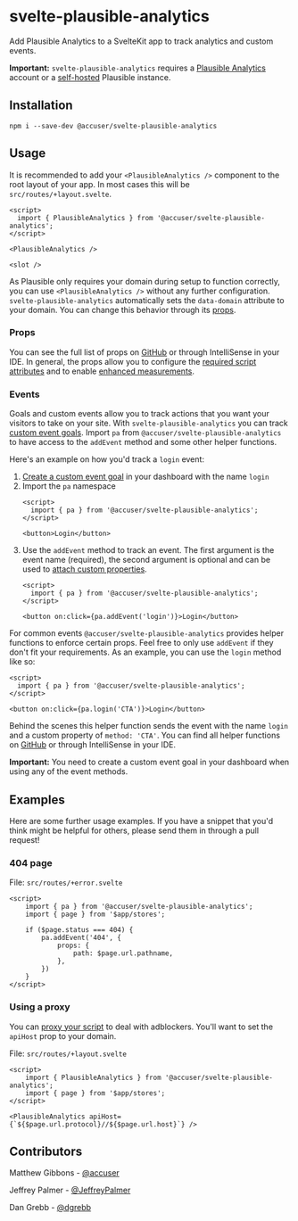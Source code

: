 # svelte-plausible-analytics

Add Plausible Analytics to a SvelteKit app to track analytics and custom events.

**Important:** `svelte-plausible-analytics` requires a [Plausible Analytics](https://plausible.io/) account or a [self-hosted](https://plausible.io/docs/self-hosting) Plausible instance.

## Installation

```shell
npm i --save-dev @accuser/svelte-plausible-analytics
```

## Usage

It is recommended to add your `<PlausibleAnalytics />` component to the root layout of your app. In most cases this will be `src/routes/+layout.svelte`.

```svelte
<script>
  import { PlausibleAnalytics } from '@accuser/svelte-plausible-analytics';
</script>

<PlausibleAnalytics />

<slot />
```

As Plausible only requires your domain during setup to function correctly, you can use `<PlausibleAnalytics />` without any further configuration. `svelte-plausible-analytics` automatically sets the `data-domain` attribute to your domain. You can change this behavior through its [props](#props).

### Props

You can see the full list of props on [GitHub](https://github.com/accuser/svelte-plausible-analytics/blob/main/src/lib/PlausibleAnalytics.svelte) or through IntelliSense in your IDE. In general, the props allow you to configure the [required script attributes](https://plausible.io/docs/plausible-script) and to enable [enhanced measurements](https://plausible.io/docs/script-extensions).

### Events

Goals and custom events allow you to track actions that you want your visitors to take on your site. With `svelte-plausible-analytics` you can track [custom event goals](https://plausible.io/docs/custom-event-goals). Import `pa` from `@accuser/svelte-plausible-analytics` to have access to the `addEvent` method and some other helper functions.

Here's an example on how you'd track a `login` event:

1. [Create a custom event goal](https://plausible.io/docs/custom-event-goals#3-create-a-custom-event-goal-in-your-plausible-account) in your dashboard with the name `login`
1. Import the `pa` namespace
    ```svelte
    <script>
      import { pa } from '@accuser/svelte-plausible-analytics';
    </script>
    
    <button>Login</button>
    ```
1. Use the `addEvent` method to track an event. The first argument is the event name (required), the second argument is optional and can be used to [attach custom properties](https://plausible.io/docs/custom-props/for-custom-events#2-using-the-manual-method).
    ```svelte
    <script>
      import { pa } from '@accuser/svelte-plausible-analytics';
    </script>
    
    <button on:click={pa.addEvent('login')}>Login</button>
    ```

For common events `@accuser/svelte-plausible-analytics` provides helper functions to enforce certain props. Feel free to only use `addEvent` if they don't fit your requirements. As an example, you can use the `login` method like so:

```svelte
<script>
  import { pa } from '@accuser/svelte-plausible-analytics';
</script>

<button on:click={pa.login('CTA')}>Login</button>
```

Behind the scenes this helper function sends the event with the name `login` and a custom property of `method: 'CTA'`. You can find all helper functions on [GitHub](https://github.com/accuser/svelte-plausible-analytics/blob/main/src/lib/store.ts) or through IntelliSense in your IDE.

**Important:** You need to create a custom event goal in your dashboard when using any of the event methods.

## Examples

Here are some further usage examples. If you have a snippet that you'd think might be helpful for others, please send them in through a pull request!

### 404 page

File: `src/routes/+error.svelte`

```svelte
<script>
	import { pa } from '@accuser/svelte-plausible-analytics';
	import { page } from '$app/stores';

	if ($page.status === 404) {
		pa.addEvent('404', {
			props: {
				path: $page.url.pathname,
			},
		})
	}
</script>
```

### Using a proxy

You can [proxy your script](https://plausible.io/docs/proxy/introduction) to deal with adblockers. You'll want to set the `apiHost` prop to your domain.

File: `src/routes/+layout.svelte`

```svelte
<script>
	import { PlausibleAnalytics } from '@accuser/svelte-plausible-analytics';
	import { page } from '$app/stores';
</script>

<PlausibleAnalytics apiHost={`${$page.url.protocol}//${$page.url.host}`} />
```

## Contributors

Matthew Gibbons - [@accuser](https://github.com/accuser)

Jeffrey Palmer - [@JeffreyPalmer](https://github.com/JeffreyPalmer)

Dan Grebb - [@dgrebb](https://github.com/dgrebb)
